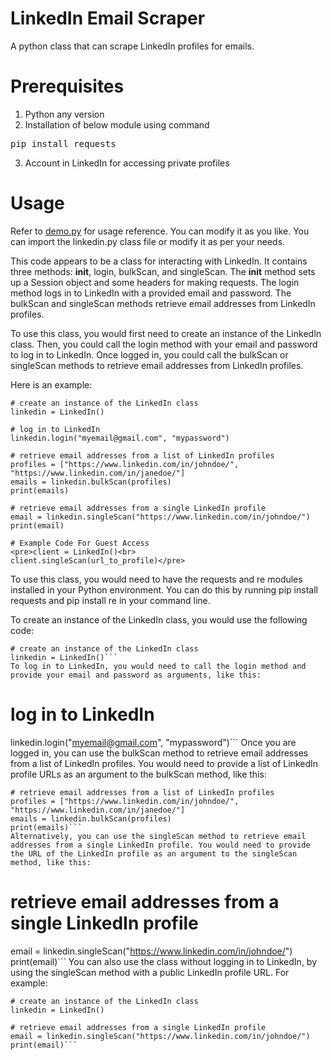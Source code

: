 # LinkedIn Email Scraper
A python class that can scrape LinkedIn profiles for emails.

# Prerequisites
1. Python any version
2. Installation of below module using command
<pre>pip install requests</pre>
3. Account in LinkedIn for accessing private profiles

# Usage
Refer to <a href='https://github.com/SecretSanta007/LinkedIn-Email-Scraper/blob/master/demo.py'>demo.py</a> for usage reference. You can modify it as you like. You can import the linkedin.py class file or modify it as per your needs.

This code appears to be a class for interacting with LinkedIn. It contains three methods: __init__, login, bulkScan, and singleScan. The __init__ method sets up a Session object and some headers for making requests. The login method logs in to LinkedIn with a provided email and password. The bulkScan and singleScan methods retrieve email addresses from LinkedIn profiles.

To use this class, you would first need to create an instance of the LinkedIn class. Then, you could call the login method with your email and password to log in to LinkedIn. Once logged in, you could call the bulkScan or singleScan methods to retrieve email addresses from LinkedIn profiles. 

Here is an example:
```
# create an instance of the LinkedIn class
linkedin = LinkedIn()

# log in to LinkedIn
linkedin.login("myemail@gmail.com", "mypassword")

# retrieve email addresses from a list of LinkedIn profiles
profiles = ["https://www.linkedin.com/in/johndoe/", "https://www.linkedin.com/in/janedoe/"]
emails = linkedin.bulkScan(profiles)
print(emails)

# retrieve email addresses from a single LinkedIn profile
email = linkedin.singleScan("https://www.linkedin.com/in/johndoe/")
print(email)

# Example Code For Guest Access
<pre>client = LinkedIn()<br>
client.singleScan(url_to_profile)</pre>
```

To use this class, you would need to have the requests and re modules installed in your Python environment. You can do this by running pip install requests and pip install re in your command line.

To create an instance of the LinkedIn class, you would use the following code:
```
# create an instance of the LinkedIn class
linkedin = LinkedIn()```
To log in to LinkedIn, you would need to call the login method and provide your email and password as arguments, like this:

```
# log in to LinkedIn
linkedin.login("myemail@gmail.com", "mypassword")```
Once you are logged in, you can use the bulkScan method to retrieve email addresses from a list of LinkedIn profiles. You would need to provide a list of LinkedIn profile URLs as an argument to the bulkScan method, like this:

```
# retrieve email addresses from a list of LinkedIn profiles
profiles = ["https://www.linkedin.com/in/johndoe/", "https://www.linkedin.com/in/janedoe/"]
emails = linkedin.bulkScan(profiles)
print(emails)```
Alternatively, you can use the singleScan method to retrieve email addresses from a single LinkedIn profile. You would need to provide the URL of the LinkedIn profile as an argument to the singleScan method, like this:

```
# retrieve email addresses from a single LinkedIn profile
email = linkedin.singleScan("https://www.linkedin.com/in/johndoe/")
print(email)```
You can also use the class without logging in to LinkedIn, by using the singleScan method with a public LinkedIn profile URL. For example:

```
# create an instance of the LinkedIn class
linkedin = LinkedIn()

# retrieve email addresses from a single LinkedIn profile
email = linkedin.singleScan("https://www.linkedin.com/in/johndoe/")
print(email)```
